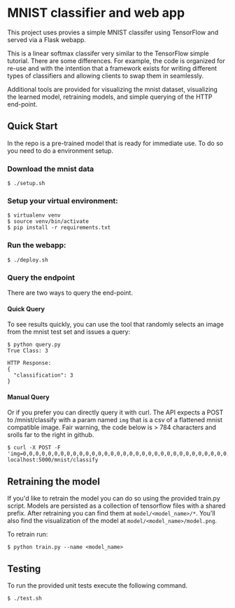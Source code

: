 # MNIST classifier and web app

This project uses provies a simple MNIST classifer using TensorFlow and served via a
Flask webapp.

This is a linear softmax classifer very similar to the TensorFlow simple tutorial.  There are some
differences.  For example, the code is organized for re-use and with the intention that a framework
exists for writing different types of classifiers and allowing clients to swap them in seamlessly.

Additional tools are provided for visualizing the mnist dataset, visualizing the learned model, retraining
models, and simple querying of the HTTP end-point.

## Quick Start
In the repo is a pre-trained model that is ready for immediate use.  To do so you need to do a environment setup.

### Download the mnist data
```shell
$ ./setup.sh
```

### Setup your virtual environment:
```shell
$ virtualenv venv
$ source venv/bin/activate
$ pip install -r requirements.txt
```

### Run the webapp:
```shell
$ ./deploy.sh
```

### Query the endpoint

There are two ways to query the end-point.  

#### Quick Query

To see results quickly, you can use the tool that randomly selects an image from the mnist test set and issues a query:
```shell
$ python query.py 
True Class: 3

HTTP Response:
{
  "classification": 3
}
```

#### Manual Query

Or if you prefer you can directly query it with curl.  The API expects 
a POST to /mnist/classify with a param named `img` that is a csv of a flattened mnist compatible
image.  Fair warning, the code below is > 784 characters and srolls far to the right in github.

```shell
$ curl -X POST -F 'img=0,0,0,0,0,0,0,0,0,0,0,0,0,0,0,0,0,0,0,0,0,0,0,0,0,0,0,0,0,0,0,0,0,0,0,0,0,0,0,0,0,0,0,0,0,0,0,0,0,0,0,0,0,0,0,0,0,0,0,0,0,0,0,0,0,0,0,0,0,0,0,0,0,0,0,0,0,0,0,0,0,0,0,0,0,0,0,0,0,0,0,0,0,0,0,0,0,0,0,0,0,0,0,0,0,0,0,0,0,0,0,0,0,0,0,0,0,0,0,0,0,0,0,0,0,0,0,0,0,0,0,0,0,0,0,0,0,0,0,0,0,0,0,0,0,0,0,0,0,0,0,0,0,0,0,0,0,0,0,0,0,0,0,0,0,0,0,0,0,0,0,0,0,0,0,0,0,0,0,0,0,0,0,0,0,0,0,0,0,0,0,0,0,0,0,0,0,0,0,0,0,0,84,185,159,151,60,36,0,0,0,0,0,0,0,0,0,0,0,0,0,0,0,0,0,0,0,0,0,0,222,254,254,254,254,241,198,198,198,198,198,198,198,198,170,52,0,0,0,0,0,0,0,0,0,0,0,0,67,114,72,114,163,227,254,225,254,254,254,250,229,254,254,140,0,0,0,0,0,0,0,0,0,0,0,0,0,0,0,0,0,17,66,14,67,67,67,59,21,236,254,106,0,0,0,0,0,0,0,0,0,0,0,0,0,0,0,0,0,0,0,0,0,0,0,0,83,253,209,18,0,0,0,0,0,0,0,0,0,0,0,0,0,0,0,0,0,0,0,0,0,0,0,22,233,255,83,0,0,0,0,0,0,0,0,0,0,0,0,0,0,0,0,0,0,0,0,0,0,0,0,129,254,238,44,0,0,0,0,0,0,0,0,0,0,0,0,0,0,0,0,0,0,0,0,0,0,0,59,249,254,62,0,0,0,0,0,0,0,0,0,0,0,0,0,0,0,0,0,0,0,0,0,0,0,0,133,254,187,5,0,0,0,0,0,0,0,0,0,0,0,0,0,0,0,0,0,0,0,0,0,0,0,9,205,248,58,0,0,0,0,0,0,0,0,0,0,0,0,0,0,0,0,0,0,0,0,0,0,0,0,126,254,182,0,0,0,0,0,0,0,0,0,0,0,0,0,0,0,0,0,0,0,0,0,0,0,0,75,251,240,57,0,0,0,0,0,0,0,0,0,0,0,0,0,0,0,0,0,0,0,0,0,0,0,19,221,254,166,0,0,0,0,0,0,0,0,0,0,0,0,0,0,0,0,0,0,0,0,0,0,0,3,203,254,219,35,0,0,0,0,0,0,0,0,0,0,0,0,0,0,0,0,0,0,0,0,0,0,0,38,254,254,77,0,0,0,0,0,0,0,0,0,0,0,0,0,0,0,0,0,0,0,0,0,0,0,31,224,254,115,1,0,0,0,0,0,0,0,0,0,0,0,0,0,0,0,0,0,0,0,0,0,0,0,133,254,254,52,0,0,0,0,0,0,0,0,0,0,0,0,0,0,0,0,0,0,0,0,0,0,0,61,242,254,254,52,0,0,0,0,0,0,0,0,0,0,0,0,0,0,0,0,0,0,0,0,0,0,0,121,254,254,219,40,0,0,0,0,0,0,0,0,0,0,0,0,0,0,0,0,0,0,0,0,0,0,0,121,254,207,18,0,0,0,0,0,0,0,0,0,0,0,0,0,0,0,0,0,0,0,0,0,0,0,0,0,0,0,0,0,0,0,0,0,0,0,0,0,0,0,0,0,0' localhost:5000/mnist/classify
```

## Retraining the model
If you'd like to retrain the model you can do so using the provided train.py script.  Models are persisted as a collection 
of tensorflow files with a shared prefix.  After retraining you can find them at `model/<model_name>/*`.  You'll also 
find the visualization of the model at `model/<model_name>/model.png`.

To retrain run:
```shell
$ python train.py --name <model_name>
```

## Testing

To run the provided unit tests execute the following command.
```shell
$ ./test.sh
```
